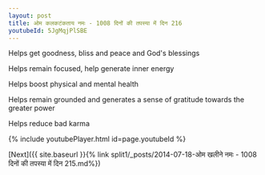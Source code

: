 ```yaml
---
layout: post
title: ओम कलकटंकताय नमः - 1008 दिनों की तपस्या में दिन 216
youtubeId: 5JgMqjPlSBE
---
```

 
 
Helps get goodness, bliss and peace and God's blessings
 
Helps remain focused, help generate inner energy 
 
Helps boost physical and mental health 
 
Helps remain grounded and generates a sense of gratitude towards the greater power 
 
Helps reduce bad karma
 
 
 
 


{% include youtubePlayer.html id=page.youtubeId %}
 
[Next]({{ site.baseurl }}{% link  split1/_posts/2014-07-18-ओम खलीने नमः - 1008 दिनों की तपस्या में दिन 215.md%})
 
